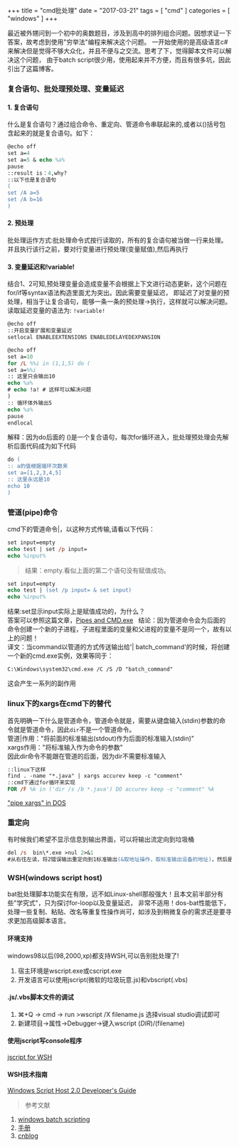 +++
title = "cmd批处理"
date = "2017-03-21"
tags = [ "cmd" ]
categories = [ "windows" ]
+++

最近被外甥问到一个初中的奥数题目，涉及到高中的排列组合问题。因想求证一下答案，故考虑到使用"穷举法"编程来解决这个问题。
一开始使用的是高级语言c#来解决但是觉得不够大众化，并且不便与之交流。思考了下，觉得脚本文件可以解决这个问题，
由于batch script很少用，使用起来并不方便，而且有很多坑，因此引出了这篇博客。
<!--more-->
### 复合语句、批处理预处理、变量延迟

#### 1. 复合语句
什么是复合语句？通过组合命令、重定向、管道命令串联起来的,或者以()括号包含起来的就是复合语句。如下：

```ps
@echo off
set a=4
set a=5 & echo %a%
pause
::result is：4,why?
::以下也是复合语句
(
set /A a=5
set /A b=16
)
```
#### 2. 预处理

批处理运作方式:批处理命令式按行读取的，所有的复合语句被当做一行来处理。并且执行该行之前，要对行变量进行预处理(变量赋值),然后再执行

#### 3. 变量延迟和!variable!

结合1、2可知,预处理变量会造成变量不会根据上下文进行动态更新，这个问题在for/if等syntax语法构造里面尤为突出。因此需要变量延迟，
即延迟了对变量的预处理，相当于让复合语句，能够一条一条的预处理->执行，这样就可以解决问题。  
读取延迟变量的语法为: `!variable!`

```ps
@echo off
::开启变量扩展和变量延迟
setlocal ENABLEEXTENSIONS ENABLEDELAYEDEXPANSION

@echo off
set a=10
for /L %%i in (1,1,5) do (
set a=%%i
:: 这里只会输出10
echo %a%
# echo !a! # 这样可以解决问题
)
:: 循环体外输出5
echo %a%
pause
endlocal
```
解释：因为do后面的 ()是一个复合语句，每次for循环进入，批处理预处理会先解析后面代码成为如下代码

```ps
do (
:: a的值根据循环次数来
set a=[1,2,3,4,5]
:: 这里永远是10
echo 10
)
```

### 管道(pipe)命令

cmd下的管道命令|，以这种方式传输,请看以下代码：

```ps
set input=empty
echo test | set /p input=
echo %input%
```
>结果：empty.看似上面的第二个语句没有赋值成功。

```ps
set input=empty
echo test | (set /p input= & set input)
echo %input%
```
结果:set显示input实际上是赋值成功的，为什么？  
答案可以参照这篇文章，[Pipes and CMD.exe](https://ss64.com/nt/syntax-redirection.html '点我访问')   
结论：因为管道命令会为后面的命令创建一个新的子进程，子进程里面的变量和父进程的变量不是同一个，故有以上的问题！  
译文：当command以管道的方式传送输出给'| batch_command'的时候，将创建一个新的cmd.exe实例，效果等同于：

`C:\Windows\system32\cmd.exe /C /S /D "batch_command"`

这会产生一系列的副作用

### linux下的xargs在cmd下的替代

首先明确一下什么是管道命令，管道命令就是，需要从键盘输入(stdin)参数的命令就是管道命令，因此`dir`不是一个管道命令。   
管道|作用："将前面的标准输出(stdout)作为后面的标准输入(stdin)"  
xargs作用："将标准输入作为命令的参数"  
因此dir命令不能跟在管道的后面，因为dir不需要标准输入

```ps
::linux下这样
find . -name "*.java" | xargs accurev keep -c "comment"
::cmd下通过for循环来实现
FOR /F %k in ('dir /s /b *.java') DO accurev keep -c "comment" %k
```
["pipe xargs" in DOS](https://davidpthomas.wordpress.com/2007/01/04/xargs-in-dos/ '点我访问')

### 重定向

有时候我们希望不显示信息到输出界面，可以将输出流定向到垃圾桶

```ps
del /s  bin\*.exe >nul 2>&1
#从右往左读，将2错误输出重定向到1标准输出(&取地址操作，取标准输出设备的地址)，然后是>nul将标准输出重定向到垃圾桶
```

### WSH(windows script host)

bat批处理脚本功能实在有限，远不如Linux-shell那般强大！且本文前半部分有些"学究式"，只为探讨for-loop以及变量延迟，
非常不适用！dos-bat性能低下，处理一些复制、粘贴、改名等重复性操作尚可，如涉及到稍微复杂的需求还是要寻求更加高级脚本语言。

#### 环境支持

windows98以后(98,2000,xp)都支持WSH,可以告别批处理了!
1. 宿主环境是wscript.exe或cscript.exe
2. 开发语言可以使用jscript(微软的垃圾玩意.js)和vbscript(.vbs)

#### .js/.vbs脚本文件的调试

1. ⌘+Q -> cmd -> run >wscript /X filename.js 选择visual studio调试即可
2. 新建项目->属性->Debugger->键入wscript $(DIR)/$(filename)

#### 使用jscript写console程序

[jscript for WSH](./jsforWSH.html)

#### WSH技术指南

[Windows Script Host 2.0 Developer's Guide](../assets/WindowsScriptHost2.0Developer'sGuide.pdf "点我访问")

>参考文献

1. [windows batch scripting](http://steve-jansen.github.io/guides/windows-batch-scripting/index.html "点我访问")
2. [手册](https://ss64.com/nt/for_f.html "点我访问")
3. [cnblog](http://www.cnblogs.com/glaivelee/archive/2009/10/07/1578737.html "点我访问")
